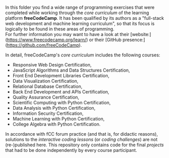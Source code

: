 In this folder you find a wide range of programming exercises that were completed while working through the *core curriculum* of the learning platform **freeCodeCamp**. It has been qualified by its authors as a "full-stack web development and machine learning curriculum", so that its focus is logically to be found in these areas of programming.  
For further information you may want to have a look at their [website:] (https://www.freecodecamp.org/learn/) or their [GitHub presence:] (https://github.com/freeCodeCamp).  

In detail, freeCodeCamp's *core curriculum* includes the following courses:  
* Responsive Web Design Certification,
* JavaScript Algorithms and Data Structures Certification,
* Front End Development Libraries Certification,
* Data Visualization Certification,
* Relational Database Certification,
* Back End Development and APIs Certification,
* Quality Assurance Certification,
* Scientific Computing with Python Certification,
* Data Analysis with Python Certification,
* Information Security Certification,
* Machine Learning with Python Certification,
* College Algebra with Python Certification.  

In accordance with fCC forum practice (and that is, for didactic reasons), solutions to the *interactive coding lessons* (or *coding challenges*) are not (re-)published here. This repository only contains code for the final *projects* that had to be done independently by every course participant.  
